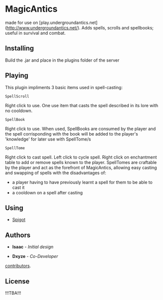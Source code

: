 # MagicAntics

made for use on [play.undergroundantics.net] (http://www.undergroundantics.net/). Adds spells, scrolls and spellbooks; useful in survival and combat.

## Installing

Build the .jar and place in the plugins folder of the server

## Playing

This plugin impliments 3 basic items used in spell-casting:

```
SpellScroll
```
Right click to use.
One use item that casts the spell described in its lore with no cooldown.


```
SpellBook
```
Right click to use.
When used, SpellBooks are consumed by the player and the spell corrisponding with the book will be added to the player's
'knowledge' for later use with SpellTome/s


```
SpellTome
```
Right click to cast spell.
Left click to cycle spell.
Right click on enchantment table to add or remove spells known to the player.
SpellTomes are craftable by the player and act as the forefront of MagicAntics, allowing easy casting and swapping of spells
with the disadvantages of:
- a player having to have previously learnt a spell for them to be able to cast it
- a cooldown on a spell after casting


## Using

* [Spigot](https://www.spigotmc.org/)


## Authors

* **Isaac** - *Initial design*

* **Dxyze** - *Co-Developer*

[contributors](https://github.com/BasedDoge/MagicAntics/graphs/contributors).

## License

!!!TBA!!!

